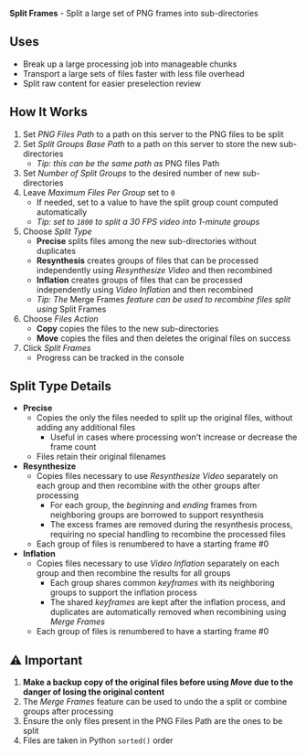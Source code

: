 **Split Frames** - Split a large set of PNG frames into sub-directories

## Uses
- Break up a large processing job into manageable chunks
- Transport a large sets of files faster with less file overhead
- Split raw content for easier preselection review

## How It Works
1. Set _PNG Files Path_ to a path on this server to the PNG files to be split
1. Set _Split Groups Base Path_ to a path on this server to store the new sub-directories
    - _Tip: this can be the same path as_ PNG files Path
1. Set _Number of Split Groups_ to the desired number of new sub-directories
1. Leave _Maximum Files Per Group_ set to `0`
    - If needed, set to a value to have the split group count computed automatically
    - _Tip: set to `1800` to split a 30 FPS video into 1-minute groups_
1. Choose _Split Type_
    - **Precise** splits files among the new sub-directories without duplicates
    - **Resynthesis** creates groups of files that can be processed independently using _Resynthesize Video_ and then recombined
    - **Inflation** creates groups of files that can be processed independently using _Video Inflation_ and then recombined
    - _Tip: The_ Merge Frames _feature can be used to recombine files split using_ Split Frames
1. Choose _Files Action_
    - **Copy** copies the files to the new sub-directories
    - **Move** copies the files and then deletes the original files on success
1. Click _Split Frames_
    - Progress can be tracked in the console

## Split Type Details
- **Precise**
    - Copies the only the files needed to split up the original files, without adding any additional files
        - Useful in cases where processing won't increase or decrease the frame count
    - Files retain their original filenames
- **Resynthesize**
    - Copies files necessary to use _Resynthesize Video_ separately on each group and then recombine with the other groups after processing
        - For each group, the _beginning_ and _ending_ frames from neighboring groups are borrowed to support resynthesis
        - The excess frames are removed during the resynthesis process, requiring no special handling to recombine the processed files
    - Each group of files is renumbered to have a starting frame #0
- **Inflation**
    - Copies files necessary to use _Video Inflation_ separately on each group and then recombine the results for all groups
        - Each group shares common _keyframes_ with its neighboring groups to support the inflation process
        - The shared _keyframes_ are kept after the inflation process, and duplicates are automatically removed when recombining using _Merge Frames_
    - Each group of files is renumbered to have a starting frame #0

## ⚠️ Important
1.  **Make a backup copy of the original files before using _Move_ due to the danger of losing the original content**
1. The _Merge Frames_ feature can be used to undo the a split or combine groups after processing
1. Ensure the only files present in the PNG Files Path are the ones to be split
1. Files are taken in  Python `sorted()` order
